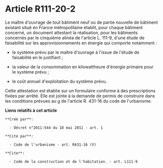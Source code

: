 # Article R111-20-2

Le maître d'ouvrage de tout bâtiment neuf ou de partie nouvelle de bâtiment existant situé en France métropolitaine établit,
pour chaque bâtiment concerné, un document attestant la réalisation, pour les bâtiments concernés par le cinquième alinéa de
l'article L. 111-9, d'une étude de faisabilité sur les approvisionnements en énergie qui comporte notamment :

- le système prévu par le maître d'ouvrage à l'issue de l'étude de faisabilité en le justifiant ;

- la valeur de la consommation en kilowattheure d'énergie primaire pour le système prévu ;

- le coût annuel d'exploitation du système prévu. 

Cette attestation est établie sur un formulaire conforme à des prescriptions fixées par arrêté. Elle est jointe à la demande
de permis de construire dans les conditions prévues au g de l'article R. 431-16 du code de l'urbanisme.

**Liens relatifs à cet article**

	**Créé par**:

	  - Décret n°2011-544 du 18 mai 2011 - art. 1

	**Cité par**:

	  - Code de l'urbanisme - art. R431-16 (V)

	**Cite**:

	  - Code de la construction et de l'habitation. - art. L111-9
